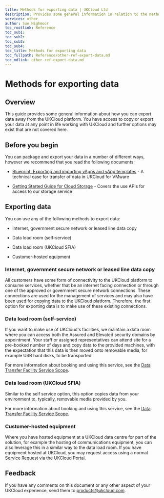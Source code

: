 ```yaml
---
title: Methods for exporting data | UKCloud Ltd
description: Provides some general information in relation to the methods available to customers to export data away from UKCloud when needed
services: other
author: Sue Highmoor
toc_rootlink: Reference
toc_sub1: 
toc_sub2:
toc_sub3:
toc_sub4:
toc_title: Methods for exporting data
toc_fullpath: Reference/other-ref-export-data.md
toc_mdlink: other-ref-export-data.md
---
```


# Methods for exporting data

## Overview

This guide provides some general information about how you can export data away from the UKCloud platform. You have access to copy or export your data at any point in life working with UKCloud and further options may exist that are not covered here.

## Before you begin

You can package and export your data in a number of different ways, however we recommend that you read the following documents:

- [Blueprint: Exporting and importing vApps and vApp templates](https://ukcloud.com/wp-content/uploads/2018/08/ukc-gen-136-exporting-and-importing-vapps-and-vapp-templates-blueprint-v2.pdf) - A technical case for transfer of data in UKCloud for VMware

- [Getting Started Guide for Cloud Storage](../cloud-storage/cs-gs.md) - Covers the use APIs for access to our storage service

## Exporting data

You can use any of the following methods to export data:

- Internet, government secure network or leased line data copy

- Data load room (self-service)

- Data load room (UKCloud SFIA)

- Customer-hosted equipment

### Internet, government secure network or leased line data copy

All customers have some form of connectivity to the UKCloud platform to consume services, whether that be an internet facing connection or through one of the approved or government secure network connections. These connections are used for the management of services and may also have been used for copying data to the UKCloud platform. Therefore, the first option for exporting data is to make use of these existing connections.

### Data load room (self-service)

If you want to make use of UKCloud's facilities, we maintain a data room where you can access both the Assured and Elevated security domains by appointment. Your staff or assigned representatives can attend site for a pre-booked number of days and copy data to the provided machines, with the expectation that this data is then moved onto removable media, for example USB hard disks, to be transported.

For more information about booking and using this service, see the [Data Transfer Facility Service Scope](../enablement/enbl-sco-dtf.md).

### Data load room (UKCloud SFIA)

Similar to the self service option, this option copies data from your environment to, typically, removable media provided by you.

For more information about booking and using this service, see the [Data Transfer Facility Service Scope](../enablement/enbl-sco-dtf.md).

### Customer-hosted equipment

Where you have hosted equipment at a UKCloud data centre for part of the solution, for example the hosting of communications equipment, you can also leverage this in a similar way to the data load room. If you have equipment hosted at UKCloud, you may request access using a normal Service Request via the UKCloud Portal.

## Feedback

If you have any comments on this document or any other aspect of your UKCloud experience, send them to <products@ukcloud.com>.
